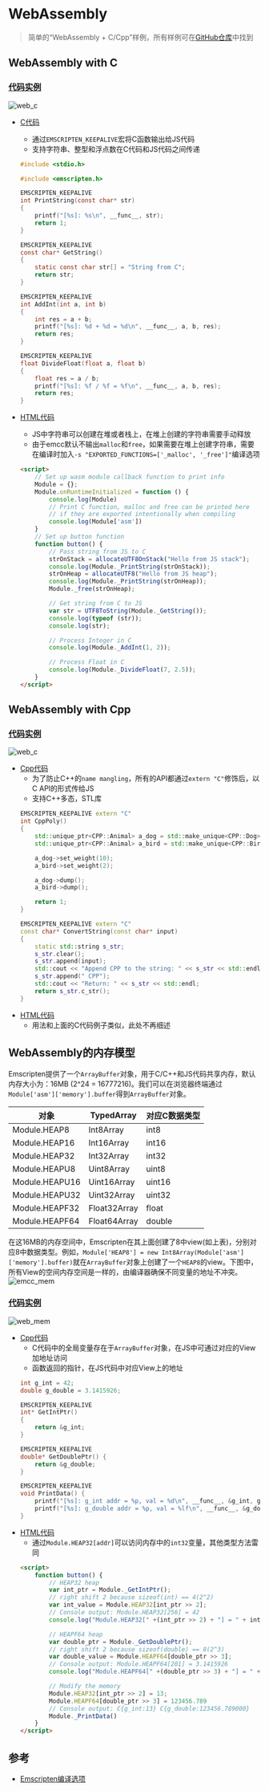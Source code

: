 # WebAssembly

> 简单的“WebAssembly + C/Cpp”样例，所有样例可在[GitHub仓库](https://github.com/LittleBee1024/learning_book/tree/main/docs/demos/webassembly/code)中找到

## WebAssembly with C
### [代码实例](./code/hello_c)
![web_c](./images/web_c.png)

* [C代码](./code/hello_c/api.c)
    * 通过`EMSCRIPTEN_KEEPALIVE`宏将C函数输出给JS代码
    * 支持字符串、整型和浮点数在C代码和JS代码之间传递
    ```c
    #include <stdio.h>

    #include <emscripten.h>

    EMSCRIPTEN_KEEPALIVE
    int PrintString(const char* str)
    {
        printf("[%s]: %s\n", __func__, str);
        return 1;
    }

    EMSCRIPTEN_KEEPALIVE
    const char* GetString()
    {
        static const char str[] = "String from C";
        return str;
    }

    EMSCRIPTEN_KEEPALIVE
    int AddInt(int a, int b)
    {
        int res = a + b;
        printf("[%s]: %d + %d = %d\n", __func__, a, b, res);
        return res;
    }

    EMSCRIPTEN_KEEPALIVE
    float DivideFloat(float a, float b)
    {
        float res = a / b;
        printf("[%s]: %f / %f = %f\n", __func__, a, b, res);
        return res;
    }
    ```

* [HTML代码](./code/hello_c/index.html)
    * JS中字符串可以创建在堆或者栈上，在堆上创建的字符串需要手动释放
    * 由于emcc默认不输出`malloc`和`free`，如果需要在堆上创建字符串，需要在编译时加入`-s "EXPORTED_FUNCTIONS=['_malloc', '_free']"`编译选项
    ```html
    <script>
        // Set up wasm module callback function to print info
        Module = {};
        Module.onRuntimeInitialized = function () {
            console.log(Module)
            // Print C function, malloc and free can be printed here
            // if they are exported intentionally when compiling
            console.log(Module['asm'])
        }
        // Set up button function
        function button() {
            // Pass string from JS to C
            strOnStack = allocateUTF8OnStack("Hello from JS stack");
            console.log(Module._PrintString(strOnStack));
            strOnHeap = allocateUTF8("Hello from JS heap");
            console.log(Module._PrintString(strOnHeap));
            Module._free(strOnHeap);

            // Get string from C to JS
            var str = UTF8ToString(Module._GetString());
            console.log(typeof (str));
            console.log(str);

            // Process Integer in C
            console.log(Module._AddInt(1, 2));

            // Process Float in C
            console.log(Module._DivideFloat(7, 2.5));
        }
    </script>
    ```

## WebAssembly with Cpp
### [代码实例](./code/hello_cpp)
![web_c](./images/web_cpp.png)

* [Cpp代码](./code/hello_cpp/api.cpp)
    * 为了防止C++的`name mangling`，所有的API都通过`extern "C"`修饰后，以C API的形式传给JS
    * 支持C++多态，STL库
    ```cpp
    EMSCRIPTEN_KEEPALIVE extern "C"
    int CppPoly()
    {
        std::unique_ptr<CPP::Animal> a_dog = std::make_unique<CPP::Dog>("wang wang");
        std::unique_ptr<CPP::Animal> a_bird = std::make_unique<CPP::Bird>("zha zha");

        a_dog->set_weight(10);
        a_bird->set_weight(2);

        a_dog->dump();
        a_bird->dump();

        return 1;
    }

    EMSCRIPTEN_KEEPALIVE extern "C"
    const char* ConvertString(const char* input)
    {
        static std::string s_str;
        s_str.clear();
        s_str.append(input);
        std::cout << "Append CPP to the string: " << s_str << std::endl;
        s_str.append(" CPP");
        std::cout << "Return: " << s_str << std::endl;
        return s_str.c_str();
    }
    ```
* [HTML代码](./code/hello_cpp/index.html)
    * 用法和上面的C代码例子类似，此处不再细述

## WebAssembly的内存模型
Emscripten提供了一个`ArrayBuffer`对象，用于C/C++和JS代码共享内存，默认内存大小为：16MB (2^24 = 16777216)。我们可以在浏览器终端通过`Module['asm']['memory'].buffer`得到`ArrayBuffer`对象。

对象 | TypedArray | 对应C数据类型
---- | ------- | -------
Module.HEAP8 | Int8Array | int8
Module.HEAP16 | Int16Array | int16
Module.HEAP32 | Int32Array | int32
Module.HEAPU8 | Uint8Array | uint8
Module.HEAPU16 | Uint16Array | uint16
Module.HEAPU32 | Uint32Array | uint32
Module.HEAPF32 | Float32Array | float
Module.HEAPF64 | Float64Array | double

在这16MB的内存空间中，Emscripten在其上面创建了8中view(如上表)，分别对应8中数据类型。例如，`Module['HEAP8'] = new Int8Array(Module['asm']['memory'].buffer)`就在`ArrayBuffer`对象上创建了一个`HEAP8`的view。下图中，所有View的空间内存空间是一样的，由编译器确保不同变量的地址不冲突。
![emcc_mem](./images/emcc_mem.png)

### [代码实例](./code/mem)
![web_mem](./images/web_mem.png)

* [Cpp代码](./code/mem/api.cpp)
    * C代码中的全局变量存在于`ArrayBuffer`对象，在JS中可通过对应的View加地址访问
    * 函数返回的指针，在JS代码中对应View上的地址
    ```c
    int g_int = 42;
    double g_double = 3.1415926;

    EMSCRIPTEN_KEEPALIVE
    int* GetIntPtr()
    {
        return &g_int;
    }

    EMSCRIPTEN_KEEPALIVE
    double* GetDoublePtr() {
        return &g_double;
    }

    EMSCRIPTEN_KEEPALIVE
    void PrintData() {
        printf("[%s]: g_int addr = %p, val = %d\n", __func__, &g_int, g_int);
        printf("[%s]: g_double addr = %p, val = %lf\n", __func__, &g_double, g_double);
    }
    ```
* [HTML代码](./code/mem/index.html)
    * 通过`Module.HEAP32[addr]`可以访问内存中的`int32`变量，其他类型方法雷同
    ```html
    <script>
        function button() {
            // HEAP32 heap
            var int_ptr = Module._GetIntPtr();
            // right shift 2 because sizeof(int) == 4(2^2)
            var int_value = Module.HEAP32[int_ptr >> 2];
            // Console output: Module.HEAP32[256] = 42
            console.log("Module.HEAP32[" +(int_ptr >> 2) + "] = " + int_value);

            // HEAPF64 heap
            var double_ptr = Module._GetDoublePtr();
            // right shift 2 because sizeof(double) == 8(2^3)
            var double_value = Module.HEAPF64[double_ptr >> 3];
            // Console output: Module.HEAPF64[201] = 3.1415926
            console.log("Module.HEAPF64[" +(double_ptr >> 3) + "] = " + double_value);

            // Modify the memory
            Module.HEAP32[int_ptr >> 2] = 13;
            Module.HEAPF64[double_ptr >> 3] = 123456.789
            // Console output: C{g_int:13} C{g_double:123456.789000}
            Module._PrintData()
        }
    </script>
    ```

## 参考
* [Emscripten编译选项](https://emscripten.org/docs/tools_reference/emcc.html)

